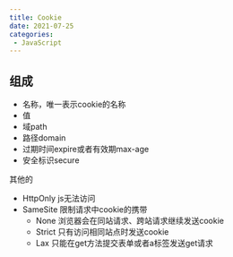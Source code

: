 ```yaml
---
title: Cookie
date: 2021-07-25
categories: 
 - JavaScript
---
```


## 组成
- 名称，唯一表示cookie的名称
- 值
- 域path
- 路径domain
- 过期时间expire或者有效期max-age
- 安全标识secure

其他的
- HttpOnly js无法访问
- SameSite 限制请求中cookie的携带
  - None 浏览器会在同站请求、跨站请求继续发送cookie
  - Strict 只有访问相同站点时发送cookie
  - Lax 只能在get方法提交表单或者a标签发送get请求